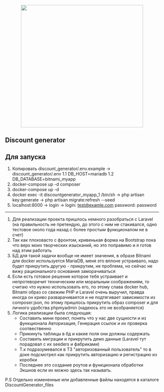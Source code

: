 <p align="center"><a href="https://laravel.com" target="_blank"><img src="https://raw.githubusercontent.com/laravel/art/master/logo-lockup/5%20SVG/2%20CMYK/1%20Full%20Color/laravel-logolockup-cmyk-red.svg" width="400"></a></p>

## Discount generator

## Для запуска
1. Копировать discount_generator/.env.example -> discount_generator/.env
    1.1 DB_HOST=mariadb
    1.2 DB_DATABASE=bitnami_myapp
2. docker-compose up -d composer
3. docker-compose up -d
4. docker exec -it discountgenerator_myapp_1 /bin/sh -> php artisan key:generate -> php artisan migrate:refresh --seed
5. localhost:8000 -> login -> login: test@examle.com password: password


__________________________________________________________________________________

1. Для реализации проекта пришлось немного разобраться с Laravel (на правильность не претендую, до этого с ним не стакивался, одно тестовое около года назад с более простым функционалом не в счет)
2. Так как плоховасто с фронтом, кривенькая форма на Bootstrap пока что верх моих творческих изысканий, но это поправимо и я готов над этим работать
3. БД для такой задачи вообще не имеет значения, в образе Bitnami для docker используется MariaDB, меня это вплоне устраивало, надо будет прикрутить другую - прикрутим, не проблема, но сейчас не вижу рационального основания заморачиваться
4. Если есть готовое решение которое тебя устраивает и непротеворечит техническим или моральным соображениям, то считаю что нужно использовать его, по этому слава docker hub, Bitnami образ со свежим PHP и Laravel очень выручил, правда иногда он криво разварачивается и не подтягивает зависимости из composer.json, по этому пришлось прикрутить образ composer и для личного удобства phpmyadmin (надеюсь это не возбраняется)
5. Логика реализации была следующая:
    - Составить мини проект, понять что у нас две сущности и из функционала Авторизация, Генерация ссылок и их проверка соотвественно
    - Прикинуть таблицы в бд и какие поля они должны содержать
    - Составить миграции и прикрутить демо данные (Laravel тут порадовал с их seeders и фабриками)
    - Т.к подразумевался в ТЗ "авторизованный пользователь" то в доке подсмотрел как прикрутить авторизацию и регистрацию из коробки
    - Последнее это создание роутов и функционала обработки Экшнов если их можно здесь так называть.
 
P.S Отдельно измененные или добавленные файлы находятся в каталоге DiscountGenerator_files
